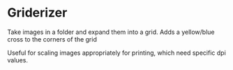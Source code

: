 # Griderizer

Take images in a folder and expand them into a grid. Adds a yellow/blue cross to the corners of the grid

Useful for scaling images appropriately for printing, which need specific dpi values.
